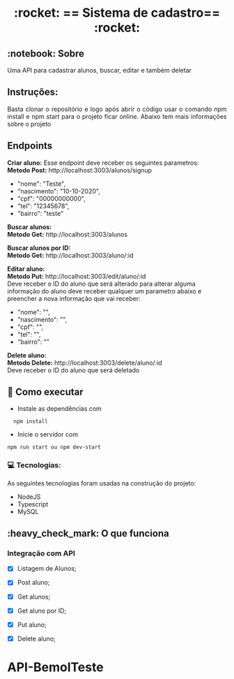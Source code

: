 
 
<!-- PROJECT TITLE -->
<h1 align='center'id="top"> :rocket: == Sistema de cadastro== :rocket: </h1>


<!-- PROJECT SOBRE -->
<h2 id="sobre">:notebook: Sobre </h2>

<p align="justify">Uma API para cadastrar alunos, buscar, editar e também deletar</p>

## Instruções:
<p align="justify">Basta clonar o repositório e logo após abrir o código usar o comando npm install e npm start para o projeto ficar online. Abaixo tem mais informações sobre o projeto</p>

## Endpoints
**<p>Criar aluno:** Esse endpoint deve receber os seguintes parametros: </br>
**Metodo Post:** http://localhost:3003/alunos/signup
 - "nome": "Teste",
 - "nascimento": "10-10-2020",
 - "cpf": "00000000000",
 - "tel": "12345678",
 - "bairro": "teste"
</p>

**<p>Buscar alunos:** </br>
  **Metodo Get:** http://localhost:3003/alunos
</p>

**<p>Buscar alunos por ID:** </br>
 **Metodo Get:** http://localhost:3003/aluno/:id
</p>

**<p>Editar aluno:** </br>
 **Metodo Put:** http://localhost:3003/edit/aluno/:id </br>
 Deve receber o ID do aluno que será alterado
 para alterar alguma informação do aluno deve receber qualquer um parametro abaixo e preencher a nova informação que vai receber:
 - "nome": "",
 - "nascimento": "",
 - "cpf": "",
 - "tel": "",
 - "bairro": ""
</p>

**<p>Delete aluno:** </br>
 **Metodo Delete:** http://localhost:3003/delete/aluno/:id </br>
 Deve receber o ID do aluno que será deletado
</p>


## 🚀 Como executar
* Instale as dependências com
```
  npm install
 ```
* Inicie o servidor com
 ```
 npm run start ou npm dev-start
 ```

### 💻 Tecnologias:
As seguintes tecnologias foram usadas na construção do projeto:
- NodeJS
- Typescript
- MySQL

<!-- PROJECT IT WORKS-->
<h2 id="funciona">:heavy_check_mark: O que funciona</h2>

### Integração com API
- [x] Listagem de Alunos;
- [x] Post aluno;
- [x] Get alunos;
- [x] Get aluno por ID;
- [x] Put aluno;
- [x] Delete aluno;








# API-BemolTeste

